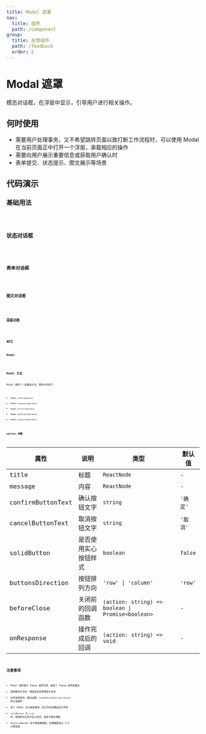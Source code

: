 ```yaml
---
title: Modal 遮罩
nav:
  title: 组件
  path: /component
group:
  title: 反馈组件
  path: /feedback
  order: 2
---
```


# Modal 遮罩

模态对话框，在浮层中显示，引导用户进行相关操作。

## 何时使用

- 需要用户处理事务，又不希望跳转页面以致打断工作流程时，可以使用 Modal 在当前页面正中打开一个浮层，承载相应的操作
- 需要向用户展示重要信息或获取用户确认时
- 表单提交、状态提示、图文展示等场景

## 代码演示

### 基础用法
<code src="./__fixtures__/basicUsage.tsx" />

### 状态对话框
<code src="./__fixtures__/statusDialogs.tsx" />

### 表单对话框
<code src="./__fixtures__/formDialogs.tsx" />

### 图文对话框
<code src="./__fixtures__/imageDialogs.tsx" />

### 高级功能
<code src="./__fixtures__/advancedFeatures.tsx" />

## API

### Modal

<API hideTitle src="./Modal.tsx" />

### Modal 方法

Modal 提供了一些静态方法，使用方式如下：

- `Modal.info(options)`
- `Modal.success(options)`
- `Modal.error(options)`
- `Modal.warning(options)`
- `Modal.confirm(options)`

#### options 参数

| 属性 | 说明 | 类型 | 默认值 |
| --- | --- | --- | --- |
| title | 标题 | `ReactNode` | - |
| message | 内容 | `ReactNode` | - |
| confirmButtonText | 确认按钮文字 | `string` | `'确定'` |
| cancelButtonText | 取消按钮文字 | `string` | `'取消'` |
| solidButton | 是否使用实心按钮样式 | `boolean` | `false` |
| buttonsDirection | 按钮排列方向 | `'row' \| 'column'` | `'row'` |
| beforeClose | 关闭前的回调函数 | `(action: string) => boolean \| Promise<boolean>` | - |
| onResponse | 操作完成后的回调 | `(action: string) => void` | - |

## 注意事项

- Modal 组件基于 Popup 组件实现，继承了 Popup 的所有属性
- 使用静态方法时，弹窗会自动管理显示状态
- 在表单场景中，建议设置 `closeOnPressOverlay={false}` 防止误操作
- 多个 Modal 可以嵌套使用，后打开的会覆盖先打开的
- `solidButton` 为 `true` 时，按钮样式会变为实心样式，适用于图文弹窗
- `marketingHeight` 用于营销类弹窗，会根据宽高比 3:4 计算高度
